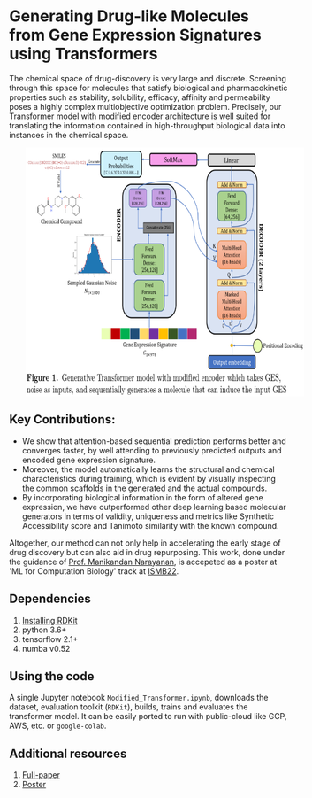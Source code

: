 # Generating Drug-like Molecules from Gene Expression Signatures using Transformers

The chemical space of drug-discovery is very large and discrete. Screening through this space for molecules that satisfy biological and pharmacokinetic properties such as stability, solubility, efficacy, affinity and permeability poses a highly complex multiobjective optimization problem. Precisely, our Transformer model with modified encoder architecture is well suited for translating the information contained in high-throughput biological data into instances in the chemical space. 

<img src='/images/Transformer_Architecture.PNG' align="center" width="800" height="450" style="vertical-align:left;margin:0px 30px">

## Key Contributions:
* We show that attention-based sequential prediction performs better and converges faster, by well attending to previously predicted outputs and encoded gene expression signature.
* Moreover, the model automatically learns the structural and chemical characteristics during training, which is evident by visually inspecting the common scaffolds in the generated and the actual compounds.
* By incorporating biological information in the form of altered gene expression, we have outperformed other deep learning based molecular generators in terms of validity, uniqueness and metrics like Synthetic Accessibility score and Tanimoto similarity with the known compound.

Altogether, our method can not only help in accelerating the early stage of drug discovery but can also aid in drug repurposing. This work, done under the guidance of [Prof. Manikandan Narayanan](http://maninarayanan.com/index.html), is accepeted as a poster at 'ML for Computation Biology' track at [ISMB22](https://www.iscb.org/ismb2022).

## Dependencies
1. [Installing RDKit](https://www.rdkit.org/docs/GettingStartedInPython.html)
2. python 3.6+
3. tensorflow 2.1+
4. numba v0.52

## Using the code
A single Jupyter notebook `Modified_Transformer.ipynb`, downloads the dataset, evaluation toolkit (`RDKit`), builds, trains and evaluates the transformer model. It can be easily ported to run with public-cloud like GCP, AWS, etc. or `google-colab`.

## Additional resources
1. [Full-paper](https://drive.google.com/file/d/1vX8XD287tBKwLgkcCn0zyrv7pLX4lqhA/view?usp=sharing)
2. [Poster](https://iscb.junolive.co/ismb2022/library/search/ismb2022_poster_751)
